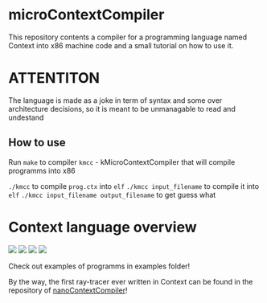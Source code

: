# microContextCompiler
This repository contents a compiler for a programming language named Context into x86 machine code and a small tutorial on how to use it.

# ATTENTITON
The language is made as a joke in term of syntax and some over architecture decisions, so it is meant to be unmanagable to read and undestand

## How to use
Run ```make``` to compiler ```kmcc``` - kMicroContextCompiler that will compile programms into x86

```./kmcc``` to compile ```prog.ctx``` into ```elf```
```./kmcc input_filename``` to compile it into ```elf```
```./kmcc input_filename output_filename``` to get guess what




# Context language overview
<img src="pics/1.jpg">
<img src="pics/2.jpg">
<img src="pics/3.jpg">
<img src="pics/4.jpg">  

Check out examples of programms in examples folder!

By the way, the first ray-tracer ever written in Context can be found in the repository of [nanoContextCompiler](https://github.com/Magorx/nanoContextCompiler)!
